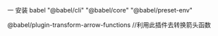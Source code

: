 一 安装 babel
"@babel/cli"
"@babel/core"
"@babel/preset-env"


 @babel/plugin-transform-arrow-functions  //利用此插件去转换箭头函数

